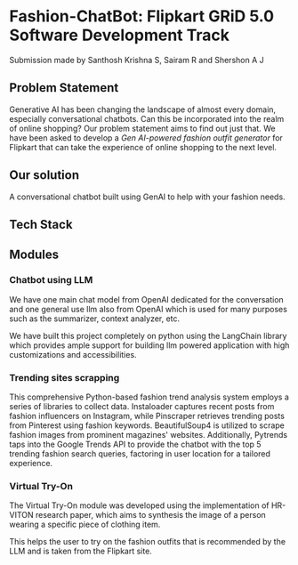 # Fashion-ChatBot: Flipkart GRiD 5.0 Software Development Track
Submission made by Santhosh Krishna S, Sairam R and Shershon A J

## Problem Statement
Generative AI has been changing the landscape of almost every domain, especially conversational chatbots. Can this be incorporated into the realm of online shopping? Our problem statement aims to find out just that. We have been asked to develop a *Gen AI-powered fashion outfit generator* for Flipkart that can take the experience of online shopping to the next level.

## Our solution
A conversational chatbot built using GenAI to help with your fashion needs.

## Tech Stack

## Modules
### Chatbot using LLM
We have one main chat model from OpenAI dedicated for the conversation and one general use llm also from OpenAI which is used for many purposes such as the summarizer, context analyzer, etc.

We have built this project completely on python using the LangChain library which provides ample support for building llm powered application with high customizations and accessibilities.

### Trending sites scrapping

This comprehensive Python-based fashion trend analysis system employs a series of libraries to collect data. Instaloader captures recent posts from fashion influencers on Instagram, while Pinscraper retrieves trending posts from Pinterest using fashion keywords. BeautifulSoup4 is utilized to scrape fashion images from prominent magazines' websites. Additionally, Pytrends taps into the Google Trends API to provide the chatbot with the top 5 trending fashion search queries, factoring in user location for a tailored experience.

### Virtual Try-On
The Virtual Try-On module was developed using the implementation of HR-VITON research paper, which aims to synthesis the image of a person wearing a specific piece of clothing item.

This helps the user to try on the fashion outfits that is recommended by the LLM and is taken from the Flipkart site.


